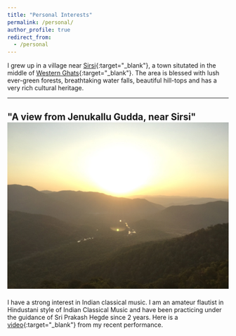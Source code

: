 ```yaml
---
title: "Personal Interests"
permalink: /personal/
author_profile: true
redirect_from:
  - /personal
---
```



I grew up in a village near [Sirsi](https://en.wikipedia.org/wiki/Sirsi,_Karnataka){:target="_blank"}, a town situtated in the middle of [Western Ghats](https://en.wikipedia.org/wiki/Western_Ghats){:target="_blank"}. The area is blessed with lush ever-green forests, breathtaking water falls, beautiful hill-tops and has a very rich cultural heritage. 

---
"A view from Jenukallu Gudda, near Sirsi"
<br/><img src='/images/Jenukallu_gudda.jpg'>
---

I have a strong interest in Indian classical music. I am an amateur flautist in Hindustani style of Indian Classical Music and have been practicing under the guidance of Sri Prakash Hegde since 2 years. Here is a [video](https://www.facebook.com/Karthikhegde7/videos/1413755802036304/){:target="_blank"} from my recent performance.


